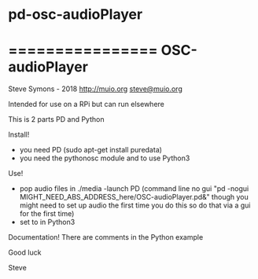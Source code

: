 # pd-osc-audioPlayer

================
OSC-audioPlayer
================

Steve Symons - 2018
http://muio.org
steve@muio.org

Intended for use on a RPi but can run elsewhere

This is 2 parts PD and Python

Install!
- you need PD (sudo apt-get install puredata)
- you need the pythonosc module and to use Python3

Use!
- pop audio files in ./media
-launch PD  (command line no gui  "pd -nogui MIGHT_NEED_ABS_ADDRESS_here/OSC-audioPlayer.pd&" though you might need to set up audio the first time you do this so do that via a gui for the first time)
- set to in Python3

Documentation!
There are comments in the Python example

Good luck

Steve
